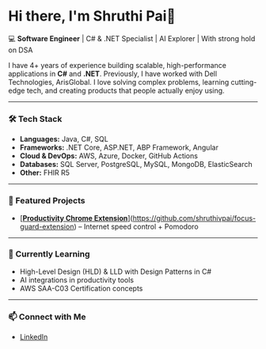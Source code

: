 # Hi there, I'm Shruthi Pai👋

💻 **Software Engineer** | C# & .NET Specialist | AI Explorer | With strong hold on DSA  

I have 4+ years of experience building scalable, high-performance applications in **C#** and **.NET**. 
Previously, I have worked with Dell Technologies, ArisGlobal.
I love solving complex problems, learning cutting-edge tech, and creating products that people actually enjoy using.

---

### 🛠 Tech Stack
- **Languages:** Java, C#, SQL  
- **Frameworks:** .NET Core, ASP.NET, ABP Framework, Angular 
- **Cloud & DevOps:** AWS, Azure, Docker, GitHub Actions  
- **Databases:** SQL Server, PostgreSQL, MySQL, MongoDB, ElasticSearch  
- **Other:** FHIR R5 

---

### 📌 Featured Projects
- [[**Productivity Chrome Extension**](#)](https://github.com/shruthivpai/focus-guard-extension) – Internet speed control + Pomodoro  

---

### 🌱 Currently Learning
- High-Level Design (HLD) & LLD with Design Patterns in C#
- AI integrations in productivity tools
- AWS SAA-C03 Certification concepts

---

### 📫 Connect with Me
- [LinkedIn](https://linkedin.com/in/shruthivpai)
